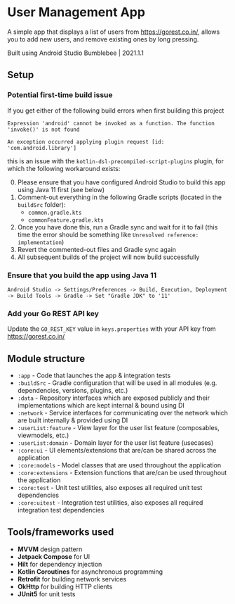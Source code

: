 # User Management App

A simple app that displays a list of users from https://gorest.co.in/, allows you to add new users, and remove existing ones by long pressing.

Built using Android Studio Bumblebee | 2021.1.1

## Setup

### Potential first-time build issue

If you get either of the following build errors when first building this project
```  
Expression 'android' cannot be invoked as a function. The function 'invoke()' is not found  
```  
```  
An exception occurred applying plugin request [id: 'com.android.library']
```  
this is an issue with the `kotlin-dsl-precompiled-script-plugins` plugin, for which the following workaround exists:

0. Please ensure that you have configured Android Studio to build this app using Java 11 first (see below)
1. Comment-out everything in the following Gradle scripts (located in the `buildSrc` folder):
    * `common.gradle.kts`
    * `commonFeature.gradle.kts`
2. Once you have done this, run a Gradle sync and wait for it to fail (this time the error should be something like `Unresolved reference: implementation`)
3. Revert the commented-out files and Gradle sync again
4. All subsequent builds of the project will now build successfully

### Ensure that you build the app using Java 11

`Android Studio -> Settings/Preferences -> Build, Execution, Deployment -> Build Tools -> Gradle -> Set "Gradle JDK" to '11'`

### Add your Go REST API key

Update the `GO_REST_KEY` value in `keys.properties` with your API key from https://gorest.co.in/

## Module structure

* `:app` - Code that launches the app & integration tests
* `:buildSrc` - Gradle configuration that will be used in all modules (e.g. dependencies, versions, plugins, etc.)
* `:data` - Repository interfaces which are exposed publicly and their implementations which are kept internal & bound using DI
* `:network` - Service interfaces for communicating over the network which are built internally & provided using DI
* `:userList:feature` - View layer for the user list feature (composables, viewmodels, etc.)
* `:userList:domain` - Domain layer for the user list feature (usecases)
* `:core:ui` - UI elements/extensions that are/can be shared across the application
* `:core:models` - Model classes that are used throughout the application
* `:core:extensions` - Extension functions that are/can be used throughout the application
* `:core:test` - Unit test utilities, also exposes all required unit test dependencies
* `:core:uitest` - Integration test utilities, also exposes all required integration test dependencies

## Tools/frameworks used

* **MVVM** design pattern
* **Jetpack Compose** for UI
* **Hilt** for dependency injection
* **Kotlin Coroutines** for asynchronous programming
* **Retrofit** for building network services
* **OkHttp** for building HTTP clients
* **JUnit5** for unit tests
